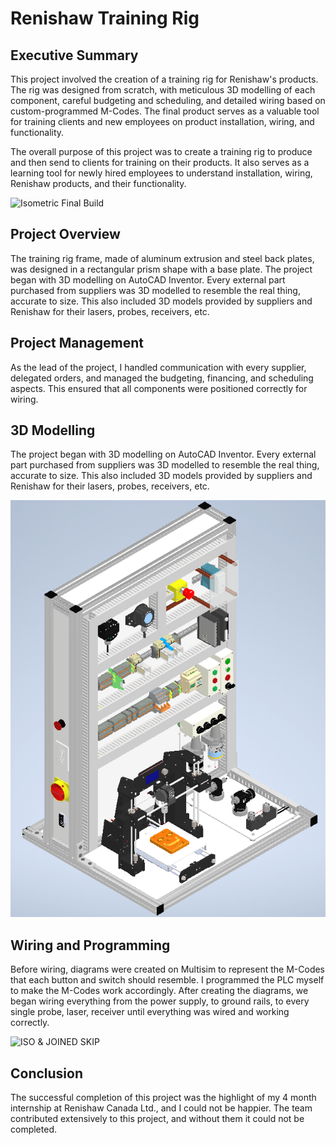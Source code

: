 # Renishaw Training Rig

## Executive Summary
This project involved the creation of a training rig for Renishaw's products. The rig was designed from scratch, with meticulous 3D modelling of each component, careful budgeting and scheduling, and detailed wiring based on custom-programmed M-Codes. The final product serves as a valuable tool for training clients and new employees on product installation, wiring, and functionality.

The overall purpose of this project was to create a training rig to produce and then send to clients for training on their products. It also serves as a learning tool for newly hired employees to understand installation, wiring, Renishaw products, and their functionality.

![Isometric Final Build](Photos%20and%20Videos/Final%20Build%20Pictures/Isometric%20Final%20Build.png)

## Project Overview
The training rig frame, made of aluminum extrusion and steel back plates, was designed in a rectangular prism shape with a base plate. The project began with 3D modelling on AutoCAD Inventor. Every external part purchased from suppliers was 3D modelled to resemble the real thing, accurate to size. This also included 3D models provided by suppliers and Renishaw for their lasers, probes, receivers, etc.

## Project Management
As the lead of the project, I handled communication with every supplier, delegated orders, and managed the budgeting, financing, and scheduling aspects. This ensured that all components were positioned correctly for wiring.

## 3D Modelling
The project began with 3D modelling on AutoCAD Inventor. Every external part purchased from suppliers was 3D modelled to resemble the real thing, accurate to size. This also included 3D models provided by suppliers and Renishaw for their lasers, probes, receivers, etc.

![Final CAD Assembly](Photos%20and%20Videos/Final%20Build%20Pictures/Final%20CAD%20Assembly.png)

## Wiring and Programming
Before wiring, diagrams were created on Multisim to represent the M-Codes that each button and switch should resemble. I programmed the PLC myself to make the M-Codes work accordingly. After creating the diagrams, we began wiring everything from the power supply, to ground rails, to every single probe, laser, receiver until everything was wired and working correctly.

![ISO & JOINED SKIP](Photos%20and%20Videos/Wiring%20Diagram%20Pictures/ISO%20%26%20JOINED%20SKIP.png)

## Conclusion
The successful completion of this project was the highlight of my 4 month internship at Renishaw Canada Ltd., and I could not be happier. The team contributed extensively to this project, and without them it could not be completed.

